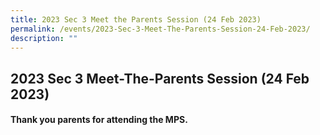 ```yaml
---
title: 2023 Sec 3 Meet the Parents Session (24 Feb 2023)
permalink: /events/2023-Sec-3-Meet-The-Parents-Session-24-Feb-2023/
description: ""
---
```

## 2023 Sec 3 Meet-The-Parents Session (24 Feb 2023)

#### Thank you parents for attending the MPS.

